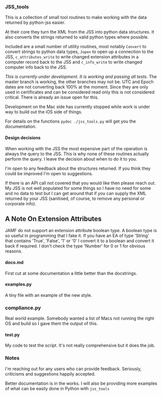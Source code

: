 ### JSS_tools

This is a collection of small tool routines to make working with the data returned by python-jss easier.

At their core they turn the XML from the JSS into python data structures. It also converts the strings returned to valid python types where possible.

Included are a small number of utility routines, most notably `Convert` to convert strings to python data types, `Jopen` to open up a connection to the JSS, `c_attributes_write` to write changed extension attributes in a computer record back to the JSS and `c_info_write` to write changed computer info back to the JSS.

*This is currently under development. It is working
and passing all tests.* The master branch is working, the other branches may not be. UTC and Epoch dates are not converting back 100% at the moment. Since they are only used in certificates and can be considered read only this is not considered critical. There is already an issue open for this.

Development on the Mac side has currently stopped while work is under way to build out the iOS side of things.

For details on the functions `pydoc ./jss_tools.py` will get you the
documentation.

#### Design decisions

When working with the JSS the most expensive part of the operation is always the query to the JSS. This is why none of these routines actually perform the query. I leave the decision about when to do it to you.

I'm open to any feedback about the structures returned. If you think they could be improved I'm open to suggestions.

If there is an API call not covered that you would like then please reach out. My JSS is not well populated for some things so I have no need for some and no data to test but I can get around that if you can supply the XML returned by your JSS (sanitised, of course, to remove any personal or corporate info).

## A Note On Extension Attributes

JAMF do not support an extension attribute boolean type. A boolean type is so
useful in programming that I fake it. If you have an EA of type 'String' that
contains 'True', 'False', '1' or '0' I convert it to a boolean and convert it
back if required. I don't check the type 'Number' for 0 or 1 for obvious
reasons.

#### doco.md

First cut at some documentation a little better than the docstrings.

#### examples.py

A tiny file with an example of the new style.

### compliance.py

Real world example. Somebody wanted a list of Macs not running the right OS
and build so I gave them the output of this.

#### test.py

My code to test the script. It's not really comprehensive but it does the job.

### Notes

I'm reaching out for any users who can provide feedback. Seriously, criticisms and suggestions happily accepted.

Better documentation is in the works. I will also be providing more examples of what can be easily done in Python with `jss_tools`





